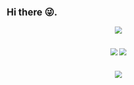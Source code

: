 ## Hi there 😜.
<h6 align="center">
  <!-- 
  loli
  -->
  <img src="https://count.getloli.com/get/@zhuyc110">
</h6 > 
<h6 align="center">
  <!-- 
  language
  -->
  <img src="https://readme-components.vercel.app/api?component=logo&logo=csharp&text=false">
  <img src="https://readme-components.vercel.app/api?component=logo&logo=typescript&text=false">
</h6 > 
  
<h6 align="center">
  <!-- 
  TopLangs
  -->
  <img src="https://github-readme-stats.vercel.app/api/top-langs?username=zhuyc110&layout=compact&show_icons=true&theme=ocean_dark">
</h6 >

<!--
**zhuyc110/zhuyc110** is a ✨ _special_ ✨ repository because its `README.md` (this file) appears on your GitHub profile.

Here are some ideas to get you started:

- 🔭 I’m currently working on ...
- 🌱 I’m currently learning ...
- 👯 I’m looking to collaborate on ...
- 🤔 I’m looking for help with ...
- 💬 Ask me about ...
- 📫 How to reach me: ...
- 😄 Pronouns: ...
- ⚡ Fun fact: ...
-->
